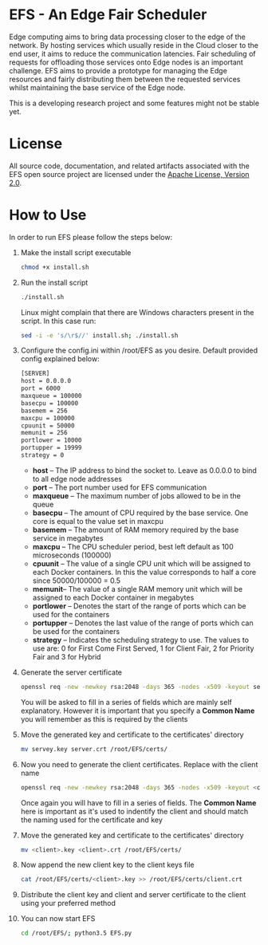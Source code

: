 # EFS - An Edge Fair Scheduler 

Edge computing aims to bring data processing closer to the edge of the network. By hosting services which usually reside in the Cloud closer to the end user, it aims to reduce the communication latencies. Fair scheduling of requests for offloading those services onto Edge nodes is an important challenge. EFS aims to provide a prototype for managing the Edge resources and fairly distributing them between the requested services whilst maintaining the base service of the Edge node. 

This is a developing research project and some features might not be stable yet.

# License
All source code, documentation, and related artifacts associated with the EFS open source project are licensed under the [Apache License, Version 2.0](http://www.apache.org/licenses/LICENSE-2.0.html).

# How to Use
In order to run EFS please follow the steps below:
1. Make the install script executable
    ```bash
    chmod +x install.sh
    ```
    
2. Run the install script
    ```bash
    ./install.sh
    ```
    
    Linux might complain that there are Windows characters present in the script. In this case run:
    ```bash
    sed -i -e 's/\r$//' install.sh; ./install.sh
    ```
    
3. Configure the config.ini within /root/EFS as you desire. Default provided config explained below:
    ```bash
    [SERVER]
    host = 0.0.0.0
    port = 6000
    maxqueue = 100000
    basecpu = 100000
    basemem = 256
    maxcpu = 100000
    cpuunit = 50000
    memunit = 256
    portlower = 10000
    portupper = 19999
    strategy = 0
    ```
    - **host** – The IP address to bind the socket to. Leave as 0.0.0.0 to bind to all edge node addresses
    - **port** – The port number used for EFS communication
    - **maxqueue** – The maximum number of jobs allowed to be in the queue
    - **basecpu** – The amount of CPU required by the base service. One core is equal to the value set in 
                 maxcpu
    - **basemem** – The amount of RAM memory required by the base service in megabytes
    - **maxcpu** – The CPU scheduler period, best left default as 100 microseconds (100000)
    - **cpuunit** – The value of a single CPU unit which will be assigned to each Docker containers. In this 
                the value corresponds to half a core since 50000/100000 = 0.5
    - **memunit**– The value of a single RAM memory unit which will be assigned to each Docker
                  container in megabytes
    - **portlower** – Denotes the start of the range of ports which can be used for the containers
    - **portupper** – Denotes the last value of the range of ports which can be used for the containers
    - **strategy** – Indicates the scheduling strategy to use. The values to use are: 0 for First Come First Served, 1 for Client Fair, 2 for Priority Fair and 3 for Hybrid
    
4. Generate the server certificate
    ```bash
    openssl req -new -newkey rsa:2048 -days 365 -nodes -x509 -keyout server.key -out server.crt
    ```
    You will be asked to fill in a series of fields which are mainly self explanatory. However it is important that you specify a **Common Name** you will remember as this is required by the clients
    
5. Move the generated key and certificate to the certificates' directory
    ```bash
    mv servey.key server.crt /root/EFS/certs/
    ```

6.  Now you need to generate the client certificates. Replace <client> with the client name
    ```bash
    openssl req -new -newkey rsa:2048 -days 365 -nodes -x509 -keyout <client>.key -out <client>.crt
    ```
    Once again you will have to fill in a series of fields. The **Common Name** here is important as it's used to indentify the client and should match the naming used for the certificate and key
    
7. Move the generated key and certificate to the certificates' directory
    ```bash
    mv <client>.key <client>.crt /root/EFS/certs/
    ``` 

8. Now append the new client key to the client keys file
    ```bash
    cat /root/EFS/certs/<client>.key >> /root/EFS/certs/client.crt
    ```
    
9. Distribute the client key and client and server certificate to the client using your preferred method
10. You can now start EFS
    ```bash
    cd /root/EFS/; python3.5 EFS.py
    ```
    
